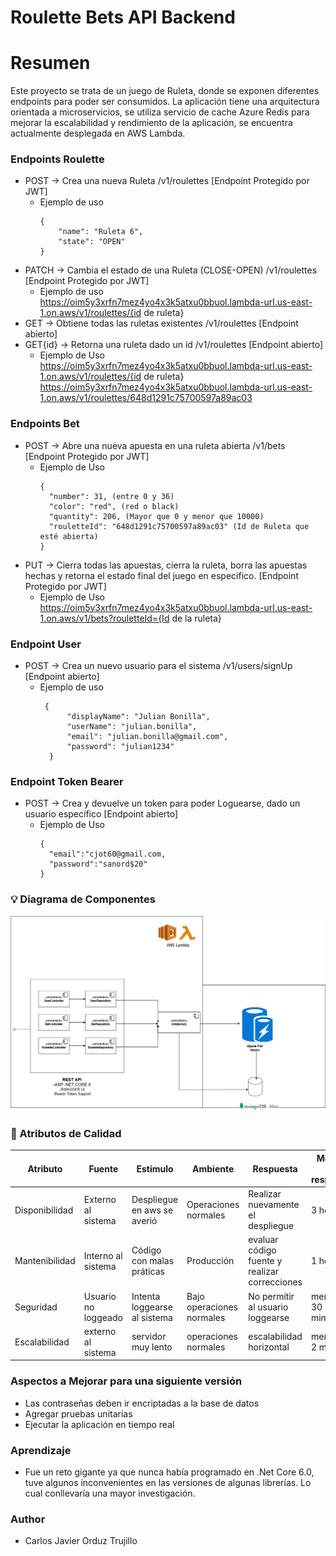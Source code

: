 # Roulette Bets API Backend

# Resumen
Este proyecto se trata de un juego de Ruleta, donde se exponen diferentes endpoints para poder ser consumidos. La aplicación tiene una arquitectura orientada a microservicios, se utiliza servicio de cache Azure Redis para mejorar la escalabilidad y rendimiento de la aplicación, se encuentra actualmente desplegada en AWS Lambda.

### Endpoints Roulette 
* POST -> Crea una nueva Ruleta /v1/roulettes [Endpoint Protegido por JWT]
  * Ejemplo de uso
    ```
    {
        "name": "Ruleta 6",
        "state": "OPEN"
    }
    ```
* PATCH -> Cambia el estado de una Ruleta (CLOSE-OPEN) /v1/roulettes [Endpoint Protegido por JWT]
  * Ejemplo de uso
    https://oim5y3xrfn7mez4yo4x3k5atxu0bbuol.lambda-url.us-east-1.on.aws/v1/roulettes/{id de ruleta}
* GET -> Obtiene todas las ruletas existentes /v1/roulettes [Endpoint abierto]
* GET{id} -> Retorna una ruleta dado un id /v1/roulettes [Endpoint abierto]
  * Ejemplo de Uso
    https://oim5y3xrfn7mez4yo4x3k5atxu0bbuol.lambda-url.us-east-1.on.aws/v1/roulettes/{id de ruleta}
    https://oim5y3xrfn7mez4yo4x3k5atxu0bbuol.lambda-url.us-east-1.on.aws/v1/roulettes/648d1291c75700597a89ac03
### Endpoints Bet
* POST -> Abre una nueva apuesta en una ruleta abierta /v1/bets [Endpoint Protegido por JWT]
  * Ejemplo de Uso
    ```
    {
      "number": 31, (entre 0 y 36)
      "color": "red", (red o black)
      "quantity": 206, (Mayor que 0 y menor que 10000)
      "rouletteId": "648d1291c75700597a89ac03" (Id de Ruleta que esté abierta)
    }
    ```
* PUT -> Cierra todas las apuestas, cierra la ruleta, borra las apuestas hechas y retorna el estado final del juego en especifico. [Endpoint Protegido por JWT]
  * Ejemplo de Uso
    https://oim5y3xrfn7mez4yo4x3k5atxu0bbuol.lambda-url.us-east-1.on.aws/v1/bets?rouletteId={Id de la ruleta}
### Endpoint User
* POST -> Crea un nuevo usuario para el sistema /v1/users/signUp [Endpoint abierto]
  * Ejemplo de uso
    ```
     {
          "displayName": "Julian Bonilla",
          "userName": "julian.bonilla",
          "email": "julian.bonilla@gmail.com",
          "password": "julian1234"
      }
    ```
  
### Endpoint Token Bearer
* POST -> Crea y devuelve un token para poder Loguearse, dado un usuario específico [Endpoint abierto]
  * Ejemplo de Uso
    ```
    {
      "email":"cjot60@gmail.com,
      "password":"sanord$20"
    }
    ```
### :bulb: Diagrama de Componentes
![imagen](https://github.com/CarlosOrduz777/Roulette_Bets_API/blob/main/Images/RouletteBetsComponentsDiagram.drawio(1).png)

### 🎯 Atributos de Calidad
|Atributo|Fuente|Estimulo|Ambiente|Respuesta|Medida de respuesta|
|--|--|--|--|--|--|
|Disponibilidad|Externo al sistema|Despliegue en aws se averió|Operaciones normales |Realizar nuevamente el despliegue|3 horas|  
|Mantenibilidad|Interno al sistema|Código con malas práticas|Producción|evaluar código fuente y realizar correcciones|1 hora |  
|Seguridad|Usuario no loggeado|Intenta loggearse al sistema|Bajo operaciones normales  |No permitir al usuario loggearse |menos de 30 minutos|
|Escalabilidad |externo al sistema|servidor muy lento|operaciones normales  |escalabilidad horizontal| menos de 2 minutos|
### Aspectos a Mejorar para una siguiente versión
* Las contraseñas deben ir encriptadas a la base de datos
* Agregar pruebas unitarias
* Ejecutar la aplicación en tiempo real
### Aprendizaje
* Fue un reto gigante ya que nunca había programado en .Net Core 6.0, tuve algunos inconvenientes en las versiones de algunas librerías. Lo cual conllevaría una mayor investigación.
### Author
* Carlos Javier Orduz Trujillo 
